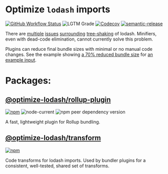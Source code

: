 # Optimize `lodash` imports
[![GitHub Workflow Status](https://img.shields.io/github/workflow/status/kyle-johnson/rollup-plugin-optimize-lodash-imports/CI)](https://github.com/kyle-johnson/rollup-plugin-optimize-lodash-imports/actions)
![LGTM Grade](https://img.shields.io/lgtm/grade/javascript/github/kyle-johnson/rollup-plugin-optimize-lodash-imports)
[![Codecov](https://img.shields.io/codecov/c/github/kyle-johnson/rollup-plugin-optimize-lodash-imports?label=coverage)](https://app.codecov.io/gh/kyle-johnson/rollup-plugin-optimize-lodash-imports/)
[![semantic-release](https://img.shields.io/badge/%20%20%F0%9F%93%A6%F0%9F%9A%80-semantic--release-e10079.svg)](https://github.com/semantic-release/semantic-release)

There are [multiple](https://github.com/webpack/webpack/issues/6925) [issues](https://github.com/lodash/lodash/issues/3839) [surrounding](https://github.com/rollup/rollup/issues/1403) [tree-shaking](https://github.com/rollup/rollup/issues/691) of lodash. Minifiers, even with dead-code elimination, cannot currently solve this problem.

Plugins can reduce final bundle sizes with minimal or no manual code changes. See the example showing [a 70% reduced bundle size](https://github.com/kyle-johnson/rollup-plugin-optimize-lodash-imports/blob/main/packages/rollup-plugin/tests/bundle-size.test.ts) for [an example input](https://github.com/kyle-johnson/rollup-plugin-optimize-lodash-imports/blob/main/packages/rollup-plugin/tests/fixtures/standard-and-fp.js).

# Packages:

## [@optimize-lodash/rollup-plugin](https://www.npmjs.com/package/@optimize-lodash/rollup-plugin)
[![npm](https://img.shields.io/npm/v/@optimize-lodash/rollup-plugin)](https://www.npmjs.com/package/@optimize-lodash/rollup-plugin)
![node-current](https://img.shields.io/node/v/@optimize-lodash/rollup-plugin)
![npm peer dependency version](https://img.shields.io/npm/dependency-version/@optimize-lodash/rollup-plugin/peer/rollup)

A fast, lightweight plugin for Rollup bundling.

## [@optimize-lodash/transform](https://www.npmjs.com/package/@optimize-lodash/transform)
[![npm](https://img.shields.io/npm/v/@optimize-lodash/transform)](https://www.npmjs.com/package/@optimize-lodash/transform)

Code transforms for lodash imports. Used by bundler plugins for a consistent, well-tested, shared set of transforms.
